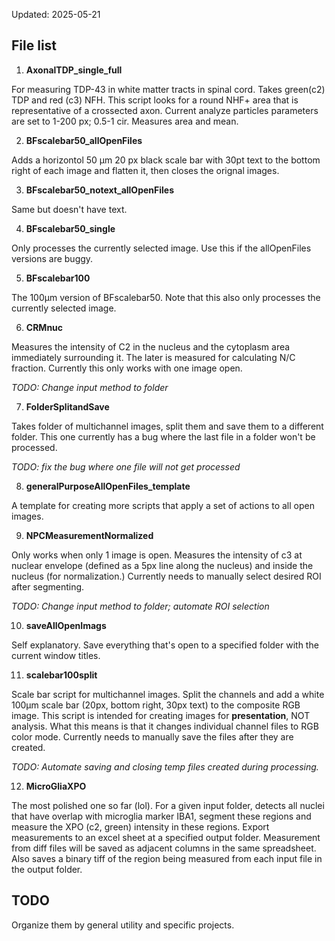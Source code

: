 Updated: 2025-05-21

## File list

1. **AxonalTDP_single_full** 

For measuring TDP-43 in white matter tracts in spinal cord. Takes green(c2) TDP and red (c3) NFH. This script looks for a round NHF+ area that is representative of a crossected axon. Current analyze particles parameters are set to 1-200 px; 0.5-1 cir. Measures area and mean.

2. **BFscalebar50_allOpenFiles**

Adds a horizontol 50 μm 20 px black scale bar with 30pt text to the bottom right of each image and flatten it, then closes the orignal images.


3. **BFscalebar50_notext_allOpenFiles**

Same but doesn't have text.

4. **BFscalebar50_single**

Only processes the currently selected image. Use this if the allOpenFiles versions are buggy.

5. **BFscalebar100**

The 100μm version of BFscalebar50. Note that this also only processes the currently selected image.

6. **CRMnuc**

Measures the intensity of C2 in the nucleus and the cytoplasm area immediately surrounding it. The later is measured for calculating N/C fraction. Currently this only works with one image open.

*TODO: Change input method to folder*

7. **FolderSplitandSave**

Takes folder of multichannel images, split them and save them to a different folder. This one currently has a bug where the last file in a folder won't be processed.

*TODO: fix the bug where one file will not get processed*

8. **generalPurposeAllOpenFiles_template**

A template for creating more scripts that apply a set of actions to all open images.

9. **NPCMeasurementNormalized**

Only works when only 1 image is open. Measures the intensity of c3 at nuclear envelope (defined as a 5px line along the nucleus) and inside the nucleus (for normalization.) Currently needs to manually select desired ROI after segmenting.

*TODO: Change input method to folder; automate ROI selection*

10. **saveAllOpenImags**

Self explanatory. Save everything that's open to a specified folder with the current window titles.

11. **scalebar100split** 

Scale bar script for multichannel images. Split the channels and add a white 100μm scale bar (20px, bottom right, 30px text) to the composite RGB image. This script is intended for creating images for __presentation__, NOT analysis. What this means is that it changes individual channel files to RGB color mode. Currently needs to manually save the files after they are created.

*TODO: Automate saving and closing temp files created during processing.*

12. **MicroGliaXPO**

The most polished one so far (lol). For a given input folder, detects all nuclei that have overlap with microglia marker IBA1, segment these regions and measure the XPO (c2, green) intensity in these regions. Export measurements to an excel sheet at a specified output folder. Measurement from diff files will be saved as adjacent columns in the same spreadsheet. Also saves a binary tiff of the region being measured from each input file in the output folder.

## TODO

Organize them by general utility and specific projects.
